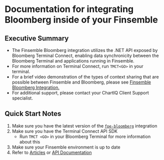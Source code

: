 # Documentation for integrating Bloomberg inside of your Finsemble

## Executive Summary

* The Finsemble Bloomberg integration utilizes the .NET API exposed by Bloomberg Terminal Connect, enabling data synchronicity between the Bloomberg Terminal and applications running in Finsemble.
* For more information on Terminal Connect, run `TMCT<GO>` in your terminal.
* For a brief video demonstration of the types of context sharing that are possible between Finsemble and Bloomberg, please see [Finsemble Bloomberg Integration.](https://chartiq.wistia.com/projects/9zacla7xfo)
* For additional support, please contact your ChartIQ Client Support specialist.

## Quick Start Notes

1. Make sure you have the latest version of the [`fpe-bloomberg`](https://github.com/ChartIQ/fpe-bloomberg) integration
1. Make sure you have the Terminal Connect API SDK
    * Run `TMCT <GO>` in your Bloomberg Terminal for more information about this
1. Make sure your Finsemble environment is up to date
1. Refer to [Articles](articles/intro.md) or [API Documentation](xref:BloombergBridge)
